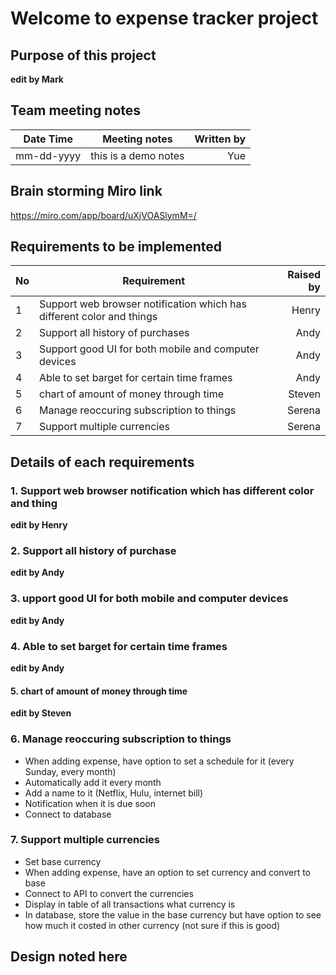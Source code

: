# Welcome to expense tracker project

## Purpose of this project
**edit by Mark**

## Team meeting notes

| Date Time | Meeting notes| Written by |
| ------ | ------ | -----: |
|mm-dd-yyyy | this is a demo notes | Yue|

## Brain storming Miro link
https://miro.com/app/board/uXjVOASlymM=/


## Requirements to be implemented


| No | Requirement | Raised by  |
| ------ | ------ | -----: |
|1 | Support web browser notification which has different color and things | Henry|
|2|Support all history of purchases|Andy|
|3|Support good UI for both mobile and computer devices|Andy|
|4| Able to set barget for certain time frames| Andy|
|5| chart of amount of money through time| Steven| 
|6| Manage reoccuring subscription to things| Serena|
|7| Support multiple  currencies | Serena|

## Details of each requirements

### 1. Support web browser notification which has different color and thing
**edit by Henry**

### 2. Support all history of purchase
**edit by Andy**

### 3. upport good UI for both mobile and computer devices
**edit by Andy**

### 4. Able to set barget for certain time frames
**edit by Andy**

#### 5. chart of amount of money through time
**edit by Steven**

### 6. Manage reoccuring subscription to things
- When adding expense, have option to set a schedule for it (every Sunday, every month)
- Automatically add it every month
- Add a name to it (Netflix, Hulu, internet bill)
- Notification when it is due soon
- Connect to database

### 7. Support multiple  currencies
- Set base currency
- When adding expense, have an option to set currency and convert to base
- Connect to API to convert the currencies
- Display in table of all transactions what currency is
- In database, store the value in the base currency but have option to see how much it costed in other currency (not sure if this is good)


## Design noted here




